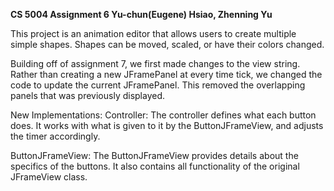 **CS 5004
Assignment 6
Yu-chun(Eugene) Hsiao, Zhenning Yu**

This project is an animation editor that allows users to create multiple simple shapes. Shapes can be moved, scaled, or have their colors changed.

Building off of assignment 7, we first made changes to the view string. Rather than creating a new JFramePanel at every time tick, we
changed the code to update the current JFramePanel. This removed the overlapping panels that was previously displayed.

New Implementations:
Controller: The controller defines what each button does. It works with what is given to it by the ButtonJFrameView, and 
adjusts the timer accordingly.

ButtonJFrameView: The ButtonJFrameView provides details about the specifics of the buttons. It also contains all functionality of
the original JFrameView class.
